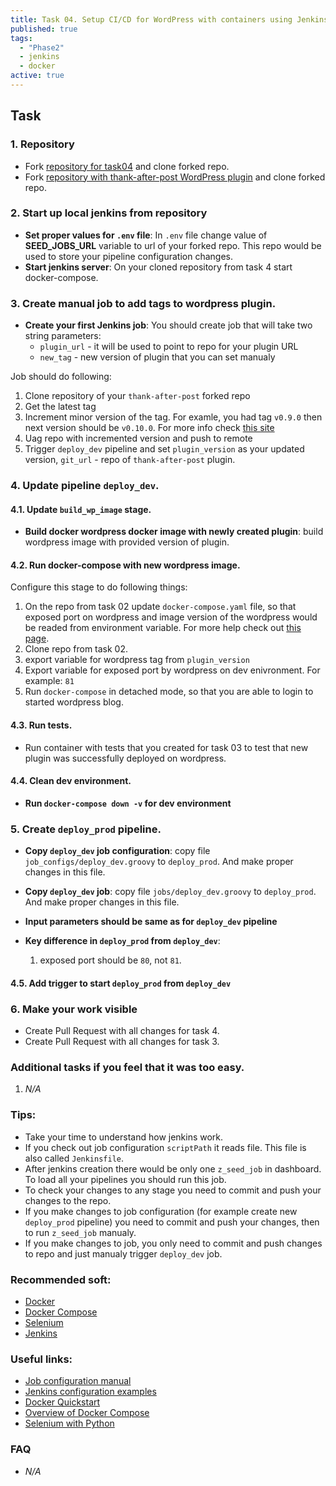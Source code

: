 ```yaml
---
title: Task 04. Setup CI/CD for WordPress with containers using Jenkins.
published: true
tags: 
  - "Phase2"
  - jenkins
  - docker
active: true
---
```


<!--more-->

## Task

### 1. Repository

* Fork [repository for task04](https://github.com/learningdevops-makvaz-com/phase02_task04) and clone forked repo.
* Fork [repository with thank-after-post WordPress plugin](https://github.com/korney4eg/thank-after-post-plugin) and clone forked repo.

### 2. Start up local jenkins from repository

* **Set proper values for `.env` file**: In `.env` file change value of **SEED_JOBS_URL** variable to url of your forked repo. This repo would be used to store your pipeline configuration changes.
* **Start jenkins server**: On your cloned repository from task 4 start docker-compose.

### 3. Create manual job to add tags to wordpress plugin.

* **Create your first Jenkins job**: 
You should create job that will take two string parameters:
  * `plugin_url` - it will be used to point to repo for your plugin URL
  * `new_tag` - new version of plugin that you can set manualy

Job should do following:
  1. Clone repository of your `thank-after-post` forked repo
  2. Get the latest tag
  3. Increment minor version of the tag. For examle, you had tag `v0.9.0` then next version should be `v0.10.0`. For more info check [this site](https://semver.org/)
  4. Uag repo with incremented version and push to remote
  5. Trigger `deploy_dev` pipeline and set `plugin_version` as your updated version, `git_url` - repo of `thank-after-post` plugin.

### 4. Update pipeline `deploy_dev`.

#### 4.1. Update `build_wp_image` stage.

* **Build docker wordpress docker image with newly created plugin**: build wordpress image with provided version of plugin.

#### 4.2. Run docker-compose with new wordpress image.

Configure this stage to do following things:
  1. On the repo from task 02 update `docker-compose.yaml` file, so that exposed port on wordpress and image version of the wordpress would be readed from environment variable. For more help check out [this page](https://docs.docker.com/compose/environment-variables/).
  2. Clone repo from  task 02.
  3. export variable for wordpress tag from `plugin_version`
  4. Export variable for exposed port by wordpress on dev enivronment. For example: `81`
  5. Run `docker-compose` in detached mode, so that you are able to login to started wordpress blog.

#### 4.3. Run tests.

* Run container with tests that you created for task 03 to test that new plugin was successfully deployed on wordpress.

#### 4.4. Clean dev environment.

* **Run `docker-compose down -v` for dev environment**


### 5. Create `deploy_prod` pipeline.

* **Copy `deploy_dev` job configuration**: copy file `job_configs/deploy_dev.groovy` to `deploy_prod`. And make proper changes in this file.

* **Copy `deploy_dev` job**: copy file `jobs/deploy_dev.groovy` to `deploy_prod`. And make proper changes in this file.

* **Input parameters should be same as for `deploy_dev` pipeline**

* **Key difference in `deploy_prod` from `deploy_dev`**:
  1. exposed port should be `80`, not `81`.

#### 4.5. Add trigger to start `deploy_prod` from `deploy_dev`


### 6. Make your work visible

* Create Pull Request with all changes for task 4.
* Create Pull Request with all changes for task 3.


### Additional tasks if you feel that it was too easy.

1. *N/A*

### Tips:

* Take your time to understand how jenkins work.
* If you check out job configuration `scriptPath` it reads file. This file is also called `Jenkinsfile`.
* After jenkins creation there would be only one `z_seed_job` in dashboard. To load all your pipelines you should run this job.
* To check your changes to any stage you need to commit and push your changes to the repo.
* If you make changes to job configuration (for example create new `deploy_prod` pipeline) you need to commit and push your changes, then to run `z_seed_job` manualy.
* If you make changes to job, you only need to commit and push changes to repo and just manualy trigger `deploy_dev` job.


### Recommended soft:

* [Docker](https://www.docker.com/)
* [Docker Compose](https://docs.docker.com/compose/install/)
* [Selenium](https://www.selenium.dev/)
* [Jenkins](https://www.jenkins.io/)

### Useful links:

* [Job configuration manual](https://jenkinsci.github.io/job-dsl-plugin/)
* [Jenkins configuration examples](https://github.com/jenkinsci/pipeline-examples)
* [Docker Quickstart](https://docs.docker.com/get-started/)
* [Overview of Docker Compose](https://docs.docker.com/compose/)
* [Selenium with Python](https://selenium-python.readthedocs.io/getting-started.html)

### FAQ

* *N/A*
